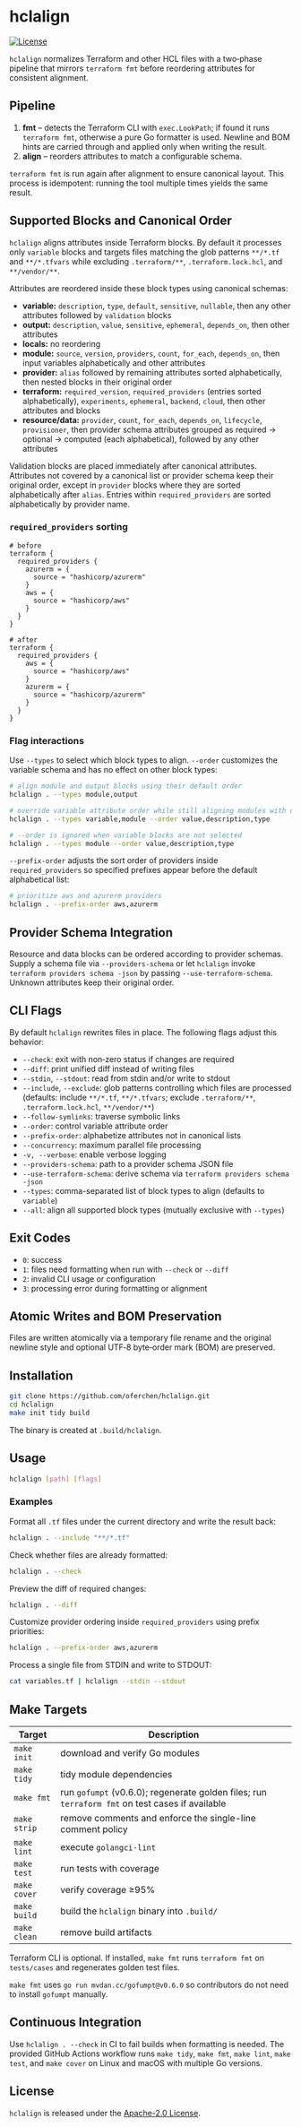 # hclalign

[![License](https://img.shields.io/badge/License-Apache%202.0-blue.svg)](LICENSE)

`hclalign` normalizes Terraform and other HCL files with a two‑phase pipeline that mirrors `terraform fmt` before reordering attributes for consistent alignment.

## Pipeline

1. **fmt** – detects the Terraform CLI with `exec.LookPath`; if found it runs `terraform fmt`, otherwise a pure Go formatter is used. Newline and BOM hints are carried through and applied only when writing the result.
2. **align** – reorders attributes to match a configurable schema.

`terraform fmt` is run again after alignment to ensure canonical layout. This process is idempotent: running the tool multiple times yields the same result.

## Supported Blocks and Canonical Order

`hclalign` aligns attributes inside Terraform blocks. By default it processes only `variable` blocks and targets files matching the glob patterns `**/*.tf` and `**/*.tfvars` while excluding `.terraform/**`, `.terraform.lock.hcl`, and `**/vendor/**`.

Attributes are reordered inside these block types using canonical schemas:

- **variable:** `description`, `type`, `default`, `sensitive`, `nullable`, then any other attributes followed by `validation` blocks
- **output:** `description`, `value`, `sensitive`, `ephemeral`, `depends_on`, then other attributes
- **locals:** no reordering
- **module:** `source`, `version`, `providers`, `count`, `for_each`, `depends_on`, then input variables alphabetically and other attributes
- **provider:** `alias` followed by remaining attributes sorted alphabetically, then nested blocks in their original order
- **terraform:** `required_version`, `required_providers` (entries sorted alphabetically), `experiments`, `ephemeral`, `backend`, `cloud`, then other attributes and blocks
- **resource/data:** `provider`, `count`, `for_each`, `depends_on`, `lifecycle`, `provisioner`, then provider schema attributes grouped as required → optional → computed (each alphabetical), followed by any other attributes

Validation blocks are placed immediately after canonical attributes. Attributes not covered by a canonical list or provider schema keep their original order, except in `provider` blocks where they are sorted alphabetically after `alias`. Entries within `required_providers` are sorted alphabetically by provider name.

### `required_providers` sorting

```hcl
# before
terraform {
  required_providers {
    azurerm = {
      source = "hashicorp/azurerm"
    }
    aws = {
      source = "hashicorp/aws"
    }
  }
}

# after
terraform {
  required_providers {
    aws = {
      source = "hashicorp/aws"
    }
    azurerm = {
      source = "hashicorp/azurerm"
    }
  }
}
```

### Flag interactions

Use `--types` to select which block types to align. `--order` customizes the variable schema and has no effect on other block types:

```sh
# align module and output blocks using their default order
hclalign . --types module,output

# override variable attribute order while still aligning modules with defaults
hclalign . --types variable,module --order value,description,type

# --order is ignored when variable blocks are not selected
hclalign . --types module --order value,description,type
```

`--prefix-order` adjusts the sort order of providers inside `required_providers` so specified prefixes appear before the default alphabetical list:

```sh
# prioritize aws and azurerm providers
hclalign . --prefix-order aws,azurerm
```

## Provider Schema Integration

Resource and data blocks can be ordered according to provider schemas. Supply a
schema file via `--providers-schema` or let `hclalign` invoke `terraform
providers schema -json` by passing `--use-terraform-schema`. Unknown attributes
keep their original order.

## CLI Flags

By default `hclalign` rewrites files in place. The following flags adjust this behavior:

- `--check`: exit with non‑zero status if changes are required
- `--diff`: print unified diff instead of writing files
- `--stdin`, `--stdout`: read from stdin and/or write to stdout
- `--include`, `--exclude`: glob patterns controlling which files are processed (defaults: include `**/*.tf`, `**/*.tfvars`; exclude `.terraform/**`, `.terraform.lock.hcl`, `**/vendor/**`)
- `--follow-symlinks`: traverse symbolic links
- `--order`: control variable attribute order
- `--prefix-order`: alphabetize attributes not in canonical lists
- `--concurrency`: maximum parallel file processing
- `-v, --verbose`: enable verbose logging
- `--providers-schema`: path to a provider schema JSON file
- `--use-terraform-schema`: derive schema via `terraform providers schema -json`
- `--types`: comma-separated list of block types to align (defaults to `variable`)
- `--all`: align all supported block types (mutually exclusive with `--types`)


## Exit Codes

- `0`: success
- `1`: files need formatting when run with `--check` or `--diff`
- `2`: invalid CLI usage or configuration
- `3`: processing error during formatting or alignment

## Atomic Writes and BOM Preservation

Files are written atomically via a temporary file rename and the original newline style and optional UTF‑8 byte‑order mark (BOM) are preserved.

## Installation

```sh
git clone https://github.com/oferchen/hclalign.git
cd hclalign
make init tidy build
```

The binary is created at `.build/hclalign`.

## Usage

```sh
hclalign [path] [flags]
```

### Examples

Format all `.tf` files under the current directory and write the result back:

```sh
hclalign . --include "**/*.tf"
```

Check whether files are already formatted:

```sh
hclalign . --check
```

Preview the diff of required changes:

```sh
hclalign . --diff
```

Customize provider ordering inside `required_providers` using prefix priorities:

```sh
hclalign . --prefix-order aws,azurerm
```

Process a single file from STDIN and write to STDOUT:

```sh
cat variables.tf | hclalign --stdin --stdout
```

## Make Targets

| Target | Description |
| --- | --- |
| `make init` | download and verify Go modules |
| `make tidy` | tidy module dependencies |
| `make fmt` | run `gofumpt` (v0.6.0); regenerate golden files; run `terraform fmt` on test cases if available |
| `make strip` | remove comments and enforce the single-line comment policy |
| `make lint` | execute `golangci-lint` |
| `make test` | run tests with coverage |
| `make cover` | verify coverage ≥95% |
| `make build` | build the `hclalign` binary into `.build/` |
| `make clean` | remove build artifacts |

Terraform CLI is optional. If installed, `make fmt` runs `terraform fmt` on `tests/cases` and regenerates golden test files.

`make fmt` uses `go run mvdan.cc/gofumpt@v0.6.0` so contributors do not need to install `gofumpt` manually.

## Continuous Integration
Use `hclalign . --check` in CI to fail builds when formatting is needed. The provided GitHub Actions workflow runs `make tidy`, `make fmt`, `make lint`, `make test`, and `make cover` on Linux and macOS with multiple Go versions.

## License

`hclalign` is released under the [Apache-2.0 License](LICENSE).
